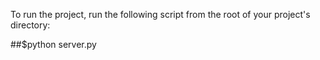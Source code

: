 To run the project, run the following script from the root of your project's directory:

##$python server.py
